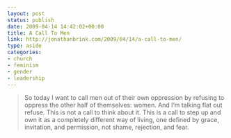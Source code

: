 ```yaml
---
layout: post
status: publish
date: 2009-04-14 14:42:02+00:00
title: A Call To Men
link: http://jonathanbrink.com/2009/04/14/a-call-to-men/
type: aside
categories:
- church
- feminism
- gender
- leadership
---
```


> So today I want to call men out of their own oppression by refusing to oppress the other half of themselves: women.  And I’m talking flat out refuse.  This is not a call to think about it.  This is a call to step up and own it as a completely different way of living, one defined by grace, invitation, and permission, not shame, rejection, and fear.

